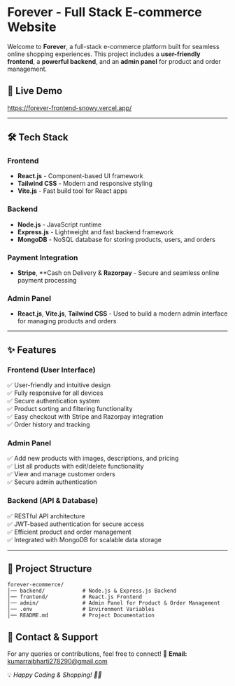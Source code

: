 # **Forever - Full Stack E-commerce Website**

Welcome to **Forever**, a full-stack e-commerce platform built for seamless online shopping experiences. This project includes a **user-friendly frontend**, a **powerful backend**, and an **admin panel** for product and order management.

## 🚀 **Live Demo**
https://forever-frontend-snowy.vercel.app/

---

## 🛠 **Tech Stack**

### **Frontend**
- **React.js** - Component-based UI framework
- **Tailwind CSS** - Modern and responsive styling
- **Vite.js** - Fast build tool for React apps

### **Backend**
- **Node.js** - JavaScript runtime
- **Express.js** - Lightweight and fast backend framework
- **MongoDB** - NoSQL database for storing products, users, and orders

### **Payment Integration**
- **Stripe**, **Cash on Delivery & **Razorpay** - Secure and seamless online payment processing

### **Admin Panel**
- **React.js**, **Vite.js**, **Tailwind CSS** - Used to build a modern admin interface for managing products and orders

---

## ✨ **Features**

### **Frontend (User Interface)**
✅ User-friendly and intuitive design  
✅ Fully responsive for all devices  
✅ Secure authentication system  
✅ Product sorting and filtering functionality  
✅ Easy checkout with Stripe and Razorpay integration  
✅ Order history and tracking  

### **Admin Panel**
✅ Add new products with images, descriptions, and pricing  
✅ List all products with edit/delete functionality  
✅ View and manage customer orders  
✅ Secure admin authentication  

### **Backend (API & Database)**
✅ RESTful API architecture  
✅ JWT-based authentication for secure access  
✅ Efficient product and order management  
✅ Integrated with MongoDB for scalable data storage  

---



## 📂 **Project Structure**
```
forever-ecommerce/
│── backend/            # Node.js & Express.js Backend
│── frontend/           # React.js Frontend
│── admin/              # Admin Panel for Product & Order Management
│── .env                # Environment Variables
│── README.md           # Project Documentation
```




## 📩 **Contact & Support**
For any queries or contributions, feel free to connect!
📧 **Email:** kumarrajbharti278290@gmail.com 

💡 *Happy Coding & Shopping! 🛒🚀*

